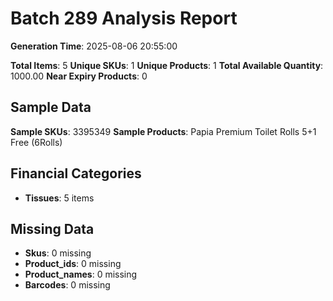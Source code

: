 # Batch 289 Analysis Report

**Generation Time**: 2025-08-06 20:55:00

**Total Items**: 5
**Unique SKUs**: 1
**Unique Products**: 1
**Total Available Quantity**: 1000.00
**Near Expiry Products**: 0

## Sample Data
**Sample SKUs**: 3395349
**Sample Products**: Papia Premium Toilet Rolls 5+1 Free (6Rolls)

## Financial Categories
- **Tissues**: 5 items

## Missing Data
- **Skus**: 0 missing
- **Product_ids**: 0 missing
- **Product_names**: 0 missing
- **Barcodes**: 0 missing
